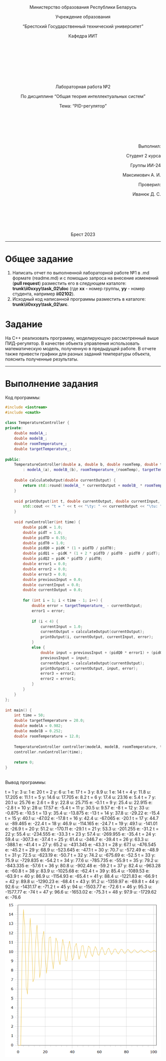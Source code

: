 <p align="center"> Министерство образования Республики Беларусь</p>
<p align="center">Учреждение образования</p>
<p align="center">“Брестский Государственный технический университет”</p>
<p align="center">Кафедра ИИТ</p>
<br><br><br><br><br><br><br>
<p align="center">Лабораторная работа №2</p>
<p align="center">По дисциплине “Общая теория интеллектуальных систем”</p>
<p align="center">Тема: “PID-регулятор”</p>
<br><br><br><br><br>
<p align="right">Выполнил:</p>
<p align="right">Студент 2 курса</p>
<p align="right">Группы ИИ-24</p>
<p align="right">Максимович А. И.</p>
<p align="right">Проверил:</p>
<p align="right">Иванюк Д. С.</p>
<br><br><br><br><br>
<p align="center">Брест 2023</p>

---

# Общее задание #
1. Написать отчет по выполненной лабораторной работе №1 в .md формате (readme.md) и с помощью запроса на внесение изменений (**pull request**) разместить его в следующем каталоге: **trunk\ii0xxyy\task_02\doc** (где **xx** - номер группы, **yy** - номер студента, например **ii02102**).
2. Исходный код написанной программы разместить в каталоге: **trunk\ii0xxyy\task_02\src**.

# Задание #
На C++ реализовать программу, моделирующую рассмотренный выше ПИД-регулятор.  В качестве объекта управления использовать математическую модель, полученную в предыдущей работе.
В отчете также привести графики для разных заданий температуры объекта, пояснить полученные результаты.

---

# Выполнение задания #

Код программы:
```C++
#include <iostream>
#include <cmath>

class TemperatureController {
private:
    double modelA_;
    double modelB_;
    double roomTemperature_;
    double targetTemperature_;

public:
    TemperatureController(double a, double b, double roomTemp, double targetTemp)
        : modelA_(a), modelB_(b), roomTemperature_(roomTemp), targetTemperature_(targetTemp) {}

    double calculateOutput(double currentOutput) {
        return std::round((modelA_ * currentOutput + modelB_ * roomTemperature_) * 10) / 10;
    }

    void printOutput(int t, double currentOutput, double currentInput, double error) {
        std::cout << "t = " << t << "\ty: " << currentOutput << "\tu: " << currentInput << "\te: " << error << std::endl;
    }

    void runController(int time) {
        double pidK = 1.0;
        double pidT = 1.0;
        double pidTD = 0.55;
        double pidT0 = 1.0;
        double pidQ0 = pidK * (1 + pidTD / pidT0);
        double pidQ1 = -pidK * (1 + 2 * pidTD / pidT0 - pidT0 / pidT);
        double pidQ2 = pidK * pidTD / pidT0;
        double error1 = 0.0;
        double error2 = 0.0;
        double error3 = 0.0;
        double previousInput = 0.0;
        double currentInput = 0.0;
        double currentOutput = 0.0;

        for (int i = 1; i < time - 1; i++) {
            double error = targetTemperature_ - currentOutput;
            error1 = error;

            if (i < 4) {
                currentInput = 1.0;
                currentOutput = calculateOutput(currentOutput);
                printOutput(i, currentOutput, currentInput, error);
            }
            else {
                double input = previousInput + (pidQ0 * error1) + (pidQ1 * error2) + (pidQ2 * error3);
                previousInput = input;
                currentOutput = calculateOutput(currentOutput);
                printOutput(i, currentOutput, input, error);
                error3 = error2;
                error2 = error1;
            }
        }
    }
};

int main() {
    int time = 50;
    double targetTemperature = 20.0;
    double modelA = 0.982;
    double modelB = 0.252;
    double roomTemperature = 12.0;

    TemperatureController controller(modelA, modelB, roomTemperature, targetTemperature);
    controller.runController(time);

    return 0;
}



```     

Вывод программы:

t = 1	y: 3	u: 1	e: 20
t = 2	y: 6	u: 1	e: 17
t = 3	y: 8.9	u: 1	e: 14
t = 4	y: 11.8	u: 17.205	e: 11.1
t = 5	y: 14.6	u: 17.705	e: 8.2
t = 6	y: 17.4	u: 23.16	e: 5.4
t = 7	y: 20.1	u: 25.76	e: 2.6
t = 8	y: 22.8	u: 25.715	e: -0.1
t = 9	y: 25.4	u: 22.915	e: -2.8
t = 10	y: 28	u: 17.57	e: -5.4
t = 11	y: 30.5	u: 9.57	e: -8
t = 12	y: 33	u: -0.875	e: -10.5
t = 13	y: 35.4	u: -13.875	e: -13
t = 14	y: 37.8	u: -29.22	e: -15.4
t = 15	y: 40.1	u: -47.02	e: -17.8
t = 16	y: 42.4	u: -67.065	e: -20.1
t = 17	y: 44.7	u: -89.465	e: -22.4
t = 18	y: 46.9	u: -114.165	e: -24.7
t = 19	y: 49.1	u: -141.01	e: -26.9
t = 20	y: 51.2	u: -170.11	e: -29.1
t = 21	y: 53.3	u: -201.255	e: -31.2
t = 22	y: 55.4	u: -234.555	e: -33.3
t = 23	y: 57.4	u: -269.955	e: -35.4
t = 24	y: 59.4	u: -307.3	e: -37.4
t = 25	y: 61.4	u: -346.7	e: -39.4
t = 26	y: 63.3	u: -388.1	e: -41.4
t = 27	y: 65.2	u: -431.345	e: -43.3
t = 28	y: 67.1	u: -476.545	e: -45.2
t = 29	y: 68.9	u: -523.645	e: -47.1
t = 30	y: 70.7	u: -572.49	e: -48.9
t = 31	y: 72.5	u: -623.19	e: -50.7
t = 32	y: 74.2	u: -675.69	e: -52.5
t = 33	y: 75.9	u: -729.835	e: -54.2
t = 34	y: 77.6	u: -785.735	e: -55.9
t = 35	y: 79.2	u: -843.335	e: -57.6
t = 36	y: 80.8	u: -902.48	e: -59.2
t = 37	y: 82.4	u: -963.28	e: -60.8
t = 38	y: 83.9	u: -1025.68	e: -62.4
t = 39	y: 85.4	u: -1089.53	e: -63.9
t = 40	y: 86.9	u: -1154.93	e: -65.4
t = 41	y: 88.4	u: -1221.83	e: -66.9
t = 42	y: 89.8	u: -1290.23	e: -68.4
t = 43	y: 91.2	u: -1359.97	e: -69.8
t = 44	y: 92.6	u: -1431.17	e: -71.2
t = 45	y: 94	u: -1503.77	e: -72.6
t = 46	y: 95.3	u: -1577.77	e: -74
t = 47	y: 96.6	u: -1653.02	e: -75.3
t = 48	y: 97.9	u: -1729.62	e: -76.6
![График моделей с w = 10:](graph.png)
